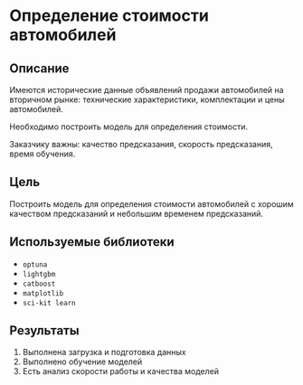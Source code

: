 # Определение стоимости автомобилей
## Описание
Имеются исторические данные объявлений продажи автомобилей на вторичном рынке: технические характеристики, комплектации и цены автомобилей.

Необходимо построить модель для определения стоимости.

Заказчику важны: качество предсказания, скорость предсказания, время обучения.
## Цель
Построить модель для определения стоимости автомобилей с хорошим качеством предсказаний и небольшим временем предсказаний.
## Используемые библиотеки
- `optuna`
- `lightgbm`
- `catboost`
- `matplotlib`
- `sci-kit learn`
## Результаты
 1. Выполнена загрузка и подготовка данных
2. Выполнено обучение моделей
 3. Есть анализ скорости работы и качества моделей
